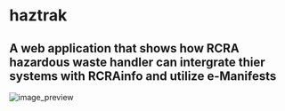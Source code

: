 # haztrak
## A web application that shows how RCRA hazardous waste handler can intergrate thier systems with RCRAinfo and utilize e-Manifests
![image_preview](https://i.imgur.com/TjQRrVB.png)
